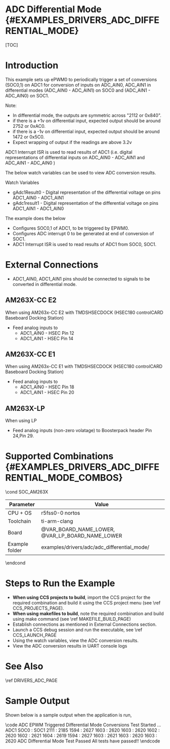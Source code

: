 # ADC Differential Mode {#EXAMPLES_DRIVERS_ADC_DIFFERENTIAL_MODE}

[TOC]

# Introduction

This example sets up ePWM0 to periodically trigger a set of conversions (SOC0,1) on ADC1 for conversion of inputs on ADC_AIN0, ADC_AIN1 in differential modes (ADC_AIN0 - ADC_AIN1) on SOC0 and (ADC_AIN1 - ADC_AIN0) on SOC1.

Note:
- In differential mode, the outputs are symmetric across "2112 or 0x840".
- if there is a +1v on differential input, expected output should be around 2752 or 0xAC0.
- if there is a -1v on differential input, expected output should be around 1472 or 0x5C0.
- Expect wrapping of output if the readings are above 3.2v

ADC1 Interrupt ISR is used to read results of ADC1 (i.e. digital representations of differential inputs on ADC_AIN0 - ADC_AIN1 and ADC_AIN1 - ADC_AIN0 )

The below watch variables can be used to view ADC conversion results.

Watch Variables
- gAdc1Result0 - Digital representation of the differential voltage on pins ADC1_AIN0 - ADC1_AIN1
- gAdc1result1 - Digital representation of the differential voltage on pins ADC1_AIN1 - ADC1_AIN0

The example does the below
- Configures SOC0,1 of ADC1, to be triggered by EPWM0.
- Configures ADC interrupt 0 to be generated at end of conversion of SOC1.
- ADC1 Interrupt ISR is used to read results of ADC1 from SOC0, SOC1.

# External Connections
- ADC1_AIN0, ADC1_AIN1 pins should be connected to signals to be converted in differential mode.

## AM263X-CC E2
When using AM263x-CC E2 with TMDSHSECDOCK (HSEC180 controlCARD Baseboard Docking Station)
- Feed analog inputs to
    - ADC1_AIN0 - HSEC Pin 12
    - ADC1_AIN1 - HSEC Pin 14

## AM263X-CC E1
When using AM263x-CC E1 with TMDSHSECDOCK (HSEC180 controlCARD Baseboard Docking Station)
- Feed analog inputs to
    - ADC1_AIN0 - HSEC Pin 18
    - ADC1_AIN1 - HSEC Pin 20

## AM263X-LP
When using LP
- Feed analog inputs (non-zero volatage) to Boosterpack header Pin 24,Pin 29.


# Supported Combinations {#EXAMPLES_DRIVERS_ADC_DIFFERENTIAL_MODE_COMBOS}

\cond SOC_AM263X

 Parameter      | Value
 ---------------|-----------
 CPU + OS       | r5fss0-0 nortos
 Toolchain      | ti-arm-clang
 Board          | @VAR_BOARD_NAME_LOWER, @VAR_LP_BOARD_NAME_LOWER
 Example folder | examples/drivers/adc/adc_differential_mode/

\endcond

# Steps to Run the Example

- **When using CCS projects to build**, import the CCS project for the required combination
  and build it using the CCS project menu (see \ref CCS_PROJECTS_PAGE).
- **When using makefiles to build**, note the required combination and build using
  make command (see \ref MAKEFILE_BUILD_PAGE)
- Establish connections as mentioned in External Connections section.
- Launch a CCS debug session and run the executable, see \ref CCS_LAUNCH_PAGE
- Using the watch variables, view the ADC conversion results.
- View the ADC conversion results in UART console logs

# See Also

\ref DRIVERS_ADC_PAGE

# Sample Output

Shown below is a sample output when the application is run,

\code
ADC EPWM Triggered Differential Mode Conversions Test Started ...
ADC1 SOC0 : SOC1
2111 : 2185
1594 : 2627
1603 : 2620
1603 : 2620
1602 : 2620
1602 : 2621
1604 : 2619
1594 : 2627
1603 : 2621
1603 : 2620
1603 : 2620
ADC Differential Mode Test Passed
All tests have passed!!
\endcode
